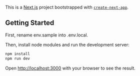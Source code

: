 This is a [Next.js](https://nextjs.org/) project bootstrapped with [`create-next-app`](https://github.com/vercel/next.js/tree/canary/packages/create-next-app).

## Getting Started

First, rename env.sample into .env.local.

Then, install node modules and run the development server:

```bash
npm install
npm run dev
```

Open [http://localhost:3000](http://localhost:3000) with your browser to see the result.
